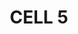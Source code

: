 ---
page: home
title: CELL 5
heading: '
# start today


## scale tomorrow'
image: img/cell5/cell-5-logo-black.svg
bannerImg: img/SVG/banner.svg
moreLink: Get In Touch
linkUrl: "#"
text: >
    we are technology experts delivering 
    
    
    scalable start-up solutions
OurWork: 
  heading: >
    Read about some of the recent products we have shipped:
  linkUrl: /works
  moreLink: See more of our work
  content:
    - heading: MVP > scale > pivot
      text: >
        18 months of deploying weekly in proptech. > 
    - heading: Brick by brick
      text: >
        innovating in series B construction tech one project at a time. >
    - heading: Weathering the storm
      text: >
        security fixes and new journies for early stage social sailing. > 
    - heading: Functional fintech
      text: >
        early stage team augmentation in start-up funding app. >

WhoWeAre:
  heading: Who we are
  linkUrl: /people
  moreLink: Meet the team
  text: >
    We are a passionate team of designers, developers and makers armed with start-up experience and a product delivery mindset. 


    We are a diverse, globally distributed remote team of 11 permanent members supported by an extensive freelance network who can offer full service technology solutions or augment your team.

HowWeWork:
  heading: How we work
  linkUrl: "/process"
  moreLink: View our process
  text: >
    An engagement with us starts with getting to know each other, preparing for success, and making commitments.  Blending the right team is the most important outcome.


    Once we start, we optimize for fast paced delivery of the right features while maximizing discovery and sustainability.  Our objective here is a product in customers hands that improves their lives.

TechWeKnow: 
  heading: Tech We Know
  text: >
    We have shipped products with these technologies in last 18 months
  moreLink: More about the tech
  linkUrl: /tech

qualifications:
  heading: Are we a fit for you?
  lists:
    - text:  Your organization is between 1-50 people
    - text:  You plan to launch in under 3 months or are already live
    - text:  Your budget is at least £5K or £500 a week
    - text:  You are happy with a remote-first delivery
    - text:  You respect our values

feedbacks:
  heading: What our clients say...
  lists:
    - name: Owner
      company: Aphex
      imageUrl: /img/clients/aphex-screenshot.jpg
      text: >
        “Cell 5 picked up our Laravel PHP project launched it and supported it. At amazing rates.”
    - name: Owner
      company: myval
      imageUrl: /img/clients/myval-screenshot.jpg
      text: >
        “Cell 5 picked up our Laravel PHP project launched it and supported it. At amazing rates.”
---